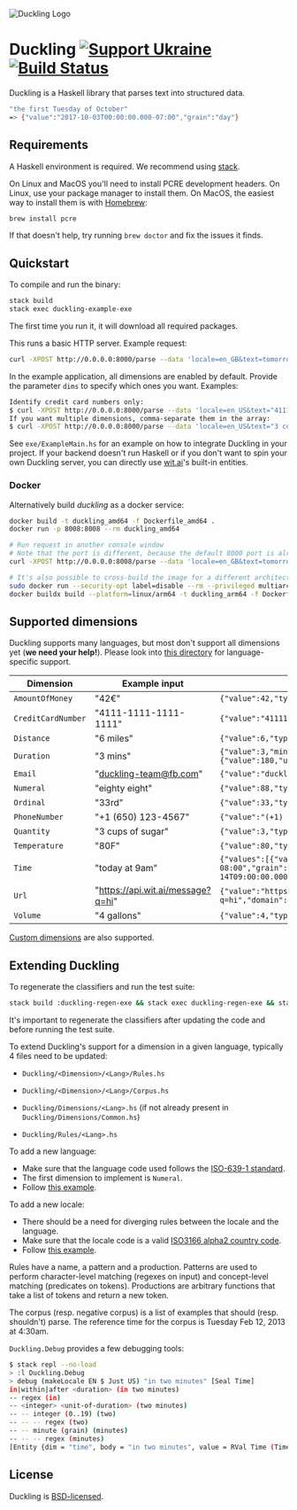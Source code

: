![Duckling Logo](https://github.com/facebook/duckling/raw/main/logo.png)

# Duckling [![Support Ukraine](https://img.shields.io/badge/Support-Ukraine-FFD500?style=flat&labelColor=005BBB)](https://opensource.fb.com/support-ukraine) [![Build Status](https://travis-ci.org/facebook/duckling.svg?branch=master)](https://travis-ci.org/facebook/duckling)

Duckling is a Haskell library that parses text into structured data.

```bash
"the first Tuesday of October"
=> {"value":"2017-10-03T00:00:00.000-07:00","grain":"day"}
```

## Requirements

A Haskell environment is required. We recommend using
[stack](https://haskell-lang.org/get-started).

On Linux and MacOS you'll need to install PCRE development headers.
On Linux, use your package manager to install them.
On MacOS, the easiest way to install them is with [Homebrew](https://brew.sh/):

```bash
brew install pcre
```

If that doesn't help, try running `brew doctor` and fix
the issues it finds.

## Quickstart

To compile and run the binary:

```bash
stack build
stack exec duckling-example-exe
```

The first time you run it, it will download all required packages.

This runs a basic HTTP server. Example request:

```bash
curl -XPOST http://0.0.0.0:8000/parse --data 'locale=en_GB&text=tomorrow at eight'
```

In the example application, all dimensions are enabled by default. Provide the parameter `dims` to specify which ones you want. Examples:

```bash
Identify credit card numbers only:
$ curl -XPOST http://0.0.0.0:8000/parse --data 'locale=en_US&text="4111-1111-1111-1111"&dims="["credit-card-number"]"'
If you want multiple dimensions, comma-separate them in the array:
$ curl -XPOST http://0.0.0.0:8000/parse --data 'locale=en_US&text="3 cups of sugar"&dims="["quantity","numeral"]"'
```

See `exe/ExampleMain.hs` for an example on how to integrate Duckling in your
project.
If your backend doesn't run Haskell or if you don't want to spin your own Duckling server, you can directly use [wit.ai](https://wit.ai)'s built-in entities.

### Docker

Alternatively build _duckling_ as a docker service:
```bash
docker build -t duckling_amd64 -f Dockerfile_amd64 .
docker run -p 8008:8008 --rm duckling_amd64

# Run request in another console window
# Note that the port is different, because the default 8000 port is already used by portainer
curl -XPOST http://0.0.0.0:8008/parse --data 'locale=en_GB&text=tomorrow at eight'

# It's also possible to cross-build the image for a different architecture, but this might take some hours.
sudo docker run --security-opt label=disable --rm --privileged multiarch/qemu-user-static --reset -p yes
docker buildx build --platform=linux/arm64 -t duckling_arm64 -f Dockerfile_arm64 .
```

## Supported dimensions

Duckling supports many languages, but most don't support all dimensions yet
(**we need your help!**).
Please look into [this directory](https://github.com/facebook/duckling/blob/master/Duckling/Dimensions) for language-specific support.

| Dimension | Example input | Example value output
| --------- | ------------- | --------------------
| `AmountOfMoney` | "42€" | `{"value":42,"type":"value","unit":"EUR"}`
| `CreditCardNumber` | "4111-1111-1111-1111" | `{"value":"4111111111111111","issuer":"visa"}`
| `Distance` | "6 miles" | `{"value":6,"type":"value","unit":"mile"}`
| `Duration` | "3 mins" | `{"value":3,"minute":3,"unit":"minute","normalized":{"value":180,"unit":"second"}}`
| `Email` | "duckling-team@fb.com" | `{"value":"duckling-team@fb.com"}`
| `Numeral` | "eighty eight" | `{"value":88,"type":"value"}`
| `Ordinal` | "33rd" | `{"value":33,"type":"value"}`
| `PhoneNumber` | "+1 (650) 123-4567" | `{"value":"(+1) 6501234567"}`
| `Quantity` | "3 cups of sugar" | `{"value":3,"type":"value","product":"sugar","unit":"cup"}`
| `Temperature` | "80F" | `{"value":80,"type":"value","unit":"fahrenheit"}`
| `Time` | "today at 9am" | `{"values":[{"value":"2016-12-14T09:00:00.000-08:00","grain":"hour","type":"value"}],"value":"2016-12-14T09:00:00.000-08:00","grain":"hour","type":"value"}`
| `Url` | "https://api.wit.ai/message?q=hi" | `{"value":"https://api.wit.ai/message?q=hi","domain":"api.wit.ai"}`
| `Volume` | "4 gallons" | `{"value":4,"type":"value","unit":"gallon"}`

[Custom dimensions](https://github.com/facebook/duckling/blob/master/exe/CustomDimensionExample.hs) are also supported.

## Extending Duckling

To regenerate the classifiers and run the test suite:

```bash
stack build :duckling-regen-exe && stack exec duckling-regen-exe && stack test
```

It's important to regenerate the classifiers after updating the code and before
running the test suite.

To extend Duckling's support for a dimension in a given language, typically 4
files need to be updated:

* `Duckling/<Dimension>/<Lang>/Rules.hs`

* `Duckling/<Dimension>/<Lang>/Corpus.hs`

* `Duckling/Dimensions/<Lang>.hs` (if not already present in `Duckling/Dimensions/Common.hs`)

* `Duckling/Rules/<Lang>.hs`

To add a new language:

* Make sure that the language code used follows the [ISO-639-1 standard](https://en.wikipedia.org/wiki/List_of_ISO_639-1_codes).
* The first dimension to implement is `Numeral`.
* Follow [this example](https://github.com/facebook/duckling/commit/24d3f199768be970149412c95b1c1bf5d76f8240).

To add a new locale:

* There should be a need for diverging rules between the locale and the language.
* Make sure that the locale code is a valid [ISO3166 alpha2 country code](https://www.iso.org/obp/ui/#search/code/).
* Follow [this example](https://github.com/facebook/duckling/commit/1ab5f447d2635fe6d48887a501d333a52adff5b9).

Rules have a name, a pattern and a production.
Patterns are used to perform character-level matching (regexes on input) and
concept-level matching (predicates on tokens).
Productions are arbitrary functions that take a list of tokens and return a new
token.

The corpus (resp. negative corpus) is a list of examples that should (resp.
shouldn't) parse. The reference time for the corpus is Tuesday Feb 12, 2013 at
4:30am.

`Duckling.Debug` provides a few debugging tools:

```bash
$ stack repl --no-load
> :l Duckling.Debug
> debug (makeLocale EN $ Just US) "in two minutes" [Seal Time]
in|within|after <duration> (in two minutes)
-- regex (in)
-- <integer> <unit-of-duration> (two minutes)
-- -- integer (0..19) (two)
-- -- -- regex (two)
-- -- minute (grain) (minutes)
-- -- -- regex (minutes)
[Entity {dim = "time", body = "in two minutes", value = RVal Time (TimeValue (SimpleValue (InstantValue {vValue = 2013-02-12 04:32:00 -0200, vGrain = Second})) [SimpleValue (InstantValue {vValue = 2013-02-12 04:32:00 -0200, vGrain = Second})] Nothing), start = 0, end = 14}]
```

## License

Duckling is [BSD-licensed](LICENSE).
